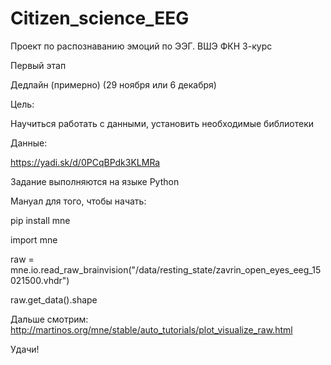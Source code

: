 # Citizen_science_EEG
Проект по распознаванию эмоций по ЭЭГ. ВШЭ ФКН 3-курс

Первый этап

Дедлайн (примерно) (29 ноября или 6 декабря)

Цель: 

  Научиться работать с данными, установить необходимые библиотеки

Данные:

  https://yadi.sk/d/0PCqBPdk3KLMRa

Задание выполняются на языке Python

Мануал для того, чтобы начать:

  pip install mne
  
  import mne
  
  raw = mne.io.read_raw_brainvision("/data/resting_state/zavrin_open_eyes_eeg_15021500.vhdr")
  
  raw.get_data().shape
  
Дальше смотрим:
  http://martinos.org/mne/stable/auto_tutorials/plot_visualize_raw.html
  
 Удачи!
